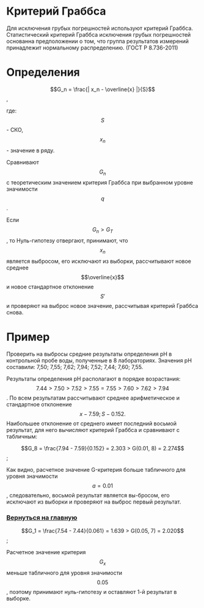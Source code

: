 # Критерий Граббса

Для исключения грубых погрешностей используют критерий Граббса. Статистический критерий Граббса исключения грубых погрешностей основанна предположении о том, что группа результатов измерений принадлежит нормальному распределению. (ГОСТ Р 8.736-2011)

# Определения

$$G_n = \frac{| x_n - \overline{x} |}{S}$$,

где: $$S$$ - СКО, $$x_n$$ - значение в ряду.

Сравнивают $$G_n$$ с теоретическим значением критерия Граббса при выбранном уровне значимости $$q$$. 

Если $$G_n > G_T$$, то Нуль-гипотезу отвергают, принимают, что $$х_n$$ является выбросом, его исключают из выборки, рассчитывают новое среднее $$\overline{x}$$ и новое стандартное отклонение $$S'$$ и проверяют на выброс новое значение, рассчитывая критерий Граббса снова.

# Пример

Проверить на выбросы средние результаты определения pH в контрольной пробе воды, полученные в 8 лабораториях. Значения pH составили: 7,50; 7,55; 7,62; 7,94; 7,52; 7,44; 7,60; 7,55.

Результаты определения pH располагают в порядке возрастания: $$7.44 > 7.50 > 7.52 > 7.55 = 7.55 > 7.60 > 7.62 > 7.94$$. По всем результатам рассчитывают среднее арифметическое и стандартное отклонение $$х - 7.59; S - 0.152.$$ Наибольшее отклонение от среднего имеет последний восьмой результат, для него вычисляют критерий Граббса и сравнивают с табличным:

$$G_8 = \frac{7.94 - 7.59}{0.152} = 2.303 > G(0.01, 8) = 2.274$$;

Как видно, расчетное значение G-критерия больше табличного для уровня значимости $$а = 0.01$$, следовательно, восьмой результат является вы-бросом, его исключают из выборки и проверяют на выброс первый результат.

### [Вернуться на главную](/)

$$G_1 = \frac{7.54 - 7.44}{0.061} = 1.639 > G(0.05, 7) = 2.020$$;

Расчетное значение критерия $$G_x$$ меньше табличного для уровня значимости $$0.05$$, поэтому принимают нуль-гипотезу и оставляют 1-й результат в выборке.
